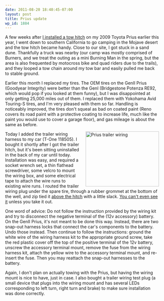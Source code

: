 ```yaml
---
date: 2011-08-20 18:40:45-07:00
layout: post
title: Prius update
wp_id: 1884
---
```

A few weeks after [I installed a tow hitch](http://www.finnie.org/2011/04/30/trailer-hitch-on-a-toyota-prius-2nd-generation/) on my 2009 Toyota Prius earlier this year, I went down to southern California to go camping in the Mojave desert and the tow hitch became handy. Close to our site, I got stuck in a sand dune. Thankfully a truck was nearby (our camp was mostly comprised of Burners, and we treat the outing as a mini Burning Man in the spring, but the area is also frequented by motocross bike and quad riders due to the trails), and they looped a tow chain around my tow bar and easily pulled me back to stable ground.

Earlier this month I replaced my tires. The OEM tires on the GenII Prius (Goodyear Integrity) were better than the GenI (Bridgestone Potenza RE92, which would pop if you looked at them funny), but I was disappointed at only getting 25,000 miles out of them. I replaced them with Yokohama Avid Touring-S tires, and I'm very pleased with them so far. Handling is noticeably improved, the tires don't squeal as bad on coated paint (Reno covers its road paint with a protective coating to increase life, much like the paint you would use to cover a garage floor), and gas mileage is about the same as before.

<span style="float: right; margin-left: 1em;"><a href="https://www.flickr.com/photos/fo0bar/6071897158/" title="Prius trailer wiring by Ryan Finnie, on Flickr"><img src="https://farm7.static.flickr.com/6185/6071897158_3c9d301b3f_m.jpg" width="240" height="180" alt="Prius trailer wiring" /></a></span>Today I added the trailer wiring harness to my car (T-One 118505). I bought it shortly after I got the trailer hitch, but it's been sitting uninstalled in the back of my car until today. Installation was easy, and required a socket wrench set, a thin flathead screwdriver, some velcro to mount the wiring box, and some electrical tape to attach the wire runs to existing wire runs. I routed the trailer wiring plug under the spare tire, through a rubber grommet at the bottom of the well, and zip tied it [above the hitch](https://www.flickr.com/photos/fo0bar/6071352785/) with a little slack.  [You can't even see it](https://www.flickr.com/photos/fo0bar/6071896788/) unless you take it out.

One word of advice: Do not follow the instruction provided by the wiring kit and try to disconnect the negative terminal of the (12v accessory) battery. On the GenII Prius, it's not meant to be done this way. Instead, there are two snap-out harness locks that connect the car's components to the battery. Undo those instead. Then continue to follow the instructions: ground the white wire of the wiring harness kit to the appropriate ground screw, take the red plastic cover off the top of the positive terminal of the 12v battery, unscrew the accessory terminal mount, remove the fuse from the wiring harness kit, attach the yellow wire to the accessory terminal mount, and re-insert the fuse. Then you may reattach the snap-out harnesses to the battery.

Again, I don't plan on actually towing with the Prius, but having the wiring mount is nice to have, just in case. I also bought a trailer wiring test plug (a small device that plugs into the wiring mount and has several LEDs corresponding to left turn, right turn and brake) to make sure installation was done correctly.
